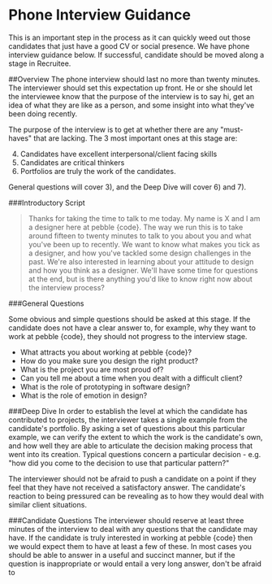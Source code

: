 # Phone Interview Guidance
This is an important step in the process as it can quickly weed out those candidates that just have a good CV or social presence. We have phone interview guidance below. If successful, candidate should be moved along a stage in Recruitee. 

##Overview
The phone interview should last no more than twenty minutes. The interviewer should set this expectation up front. He or she should let the interviewee know that the purpose of the interview is to say hi, get an idea of what they are like as a person, and some insight into what they've been doing recently.

The purpose of the interview is to get at whether there are any "must-haves" that are lacking. The 3 most important ones at this stage are:

4. Candidates have excellent interpersonal/client facing skills
6. Candidates are critical thinkers
7. Portfolios are truly the work of the candidates.

General questions will cover 3), and the Deep Dive will cover 6) and 7).

###Introductory Script
> Thanks for taking the time to talk to me today. My name is X and I am a designer here at pebble {code}. The way we run this is to take around fifteen to twenty minutes to talk to you about you and what you've been up to recently. We want to know what makes you tick as a designer, and how you've tackled some design challenges in the past. We're also interested in learning about your attitude to design and how you think as a designer. We'll have some time for questions at the end, but is there anything you'd like to know right now about the interview process?

###General Questions

Some obvious and simple questions should be asked at this stage. If the candidate does not have a clear answer to, for example, why they want to work at pebble {code}, they should not progress to the interview stage.

* What attracts you about working at pebble {code}?
* How do you make sure you design the right product?
* What is the project you are most proud of?
* Can you tell me about a time when you dealt with a difficult client?
* What is the role of prototyping in software design?
* What is the role of emotion in design?

###Deep Dive
In order to establish the level at which the candidate has contributed to projects, the interviewer takes a single example from the candidate's portfolio. By asking a set of questions about this particular example, we can verify the extent to which the work is the candidate's own, and how well they are able to articulate the decision making process that went into its creation. Typical questions concern a particular decision - e.g. "how did you come to the decision to use that particular pattern?" 

The interviewer should not be afraid to push a candidate on a point if they feel that they have not received a satisfactory answer. The candidate's reaction to being pressured can be revealing as to how they would deal with similar client situations. 

###Candidate Questions
The interviewer should reserve at least three minutes of the interview to deal with any questions that the candidate may have. If the candidate is truly interested in working at pebble {code} then we would expect them to have at least a few of these. In most cases you should be able to answer in a useful and succinct manner, but if the question is inappropriate or would entail a very long answer, don't be afraid to 
